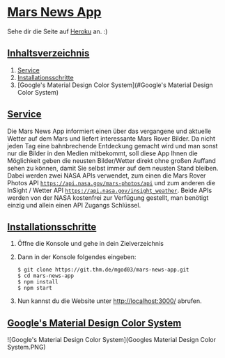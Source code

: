 # <u>Mars News App</u>

Sehe dir die Seite auf [Heroku](https://mars-news-app.herokuapp.com) an. :)

## <u>Inhaltsverzeichnis</u>

1. [Service](#service)
2. [Installationsschritte](#Installationsschritte)
3. [Google's Material Design Color System](#Google's Material Design Color System)



## <u>Service</u>

Die Mars News App informiert einen über das vergangene und aktuelle Wetter auf dem Mars und liefert interessante Mars Rover Bilder. Da nicht jeden Tag eine bahnbrechende Entdeckung gemacht wird und man sonst nur die Bilder in den Medien mitbekommt, soll diese App Ihnen die Möglichkeit geben die neusten Bilder/Wetter direkt ohne großen Auffand sehen zu können, damit Sie selbst immer auf dem neusten Stand bleiben. Dabei werden zwei NASA APIs verwendet, zum einen die Mars Rover Photos API [`https://api.nasa.gov/mars-photos/api`](https://api.nasa.gov/mars-photos/api/v1/rovers/curiosity/photos?earth_date=2015-6-3&api_key=DEMO_KEY) und zum anderen die InSight / Wetter API [`https://api.nasa.gov/insight_weather`](https://api.nasa.gov/insight_weather/?api_key=DEMO_KEY&feedtype=json&ver=1.0). Beide APIs werden von der NASA kostenfrei zur Verfügung gestellt, man benötigt einzig und allein einen API Zugangs Schlüssel.



## <u>Installationsschritte</u>

1. Öffne die Konsole und gehe in dein Zielverzeichnis 

2. Dann in der Konsole folgendes eingeben:

   ```
   $ git clone https://git.thm.de/mgod03/mars-news-app.git
   $ cd mars-news-app
   $ npm install
   $ npm start
   ```

3. Nun kannst du die Website unter [http://localhost:3000/](http://localhost:3000/) abrufen.



## <u>Google's Material Design Color System</u>



![Google's Material Design Color System](Googles Material Design Color System.PNG)

